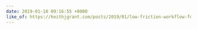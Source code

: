 ```yaml
---
date: 2019-01-18 09:16:55 +0000
like_of: https://keithjgrant.com/posts/2019/01/low-friction-workflow-for-notes/
---
```


